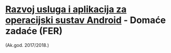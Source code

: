 # [Razvoj usluga i aplikacija za operacijski sustav Android](https://www.fer.unizg.hr/predmet/ruazosa) - Domaće zadaće (FER)
(Ak.god. 2017/2018.)
